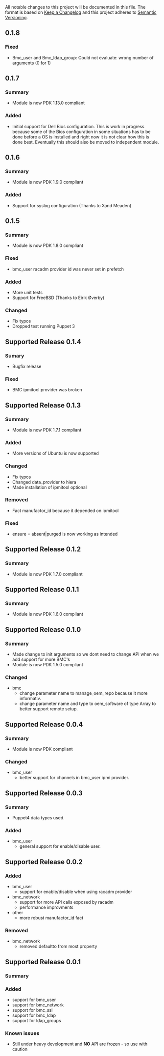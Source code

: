 All notable changes to this project will be documented in this file. The format is based on [Keep a Changelog](http://keepachangelog.com/en/1.0.0/) and this project adheres to [Semantic Versioning](http://semver.org).
## 0.1.8
### Fixed
 - Bmc_user and Bmc_ldap_group: Could not evaluate: wrong number of arguments (0 for 1)
 
## 0.1.7
### Summary
- Module is now PDK 1.13.0 compliant

### Added
- Initial support for Dell Bios configuration. This is work in progress because some of the Bios configuration in some
situations has to be done before a OS is installed and right now it is not clear how this is done best. Eventually this
should also be moved to independent module.

## 0.1.6
### Summary
- Module is now PDK 1.9.0 compliant

### Added
- Support for syslog configuration (Thanks to Xand Meaden)

## 0.1.5
### Summary
- Module is now PDK 1.8.0 compliant

### Fixed
- bmc_user racadm provider id was never set in prefetch 

### Added
- More unit tests
- Support for FreeBSD (Thanks to Eirik Øverby)

### Changed
- Fix typos
- Dropped test running Puppet 3

## Supported Release 0.1.4
### Sumary
- Bugfix release

### Fixed
- BMC ipmitool provider was broken

## Supported Release 0.1.3
### Summary
- Module is now PDK 1.7.1 compliant

### Added
- More versions of Ubuntu is now supported

### Changed
- Fix typos
- Changed data_provider to hiera
- Made installation of ipmitool optional

### Removed
- Fact manufactor_id because it depended on ipmitool

### Fixed
- ensure = absent|purged is now working as intended

## Supported Release 0.1.2
### Summary
- Module is now PDK 1.7.0 compliant

## Supported Release 0.1.1
### Summary
- Module is now PDK 1.6.0 compliant

## Supported Release 0.1.0
### Summary
- Made change to init arguments so we dont need to change API when we add support for more BMC's
- Module is now PDK 1.5.0 compliant

### Changed
- bmc
  - change parameter name to manage_oem_repo because it more informativ.
  - change parameter name and type to oem_software of type Array to better support remote setup.

## Supported Release 0.0.4
### Summary
- Module is now PDK compliant

### Changed
- bmc_user
  - better support for channels in bmc_user ipmi provider.

## Supported Release 0.0.3
### Summary
- Puppet4 data types used.

### Added
- bmc_user
  - general support for enable/disable user.

## Supported Release 0.0.2
### Added
- bmc_user
  - support for enable/disable when using racadm provider
- bmc_network
  - support for more API calls exposed by racadm
  - performance improvments
- other
    - more robust manufactor_id fact
    
### Removed    
* bmc_network
    - removed defaultto from most property

## Supported Release 0.0.1
### Summary

### Added
- support for bmc_user
- support for bmc_network
- support for bmc_ssl
- support for bmc_ldap
- support for ldap_groups

### Known issues
- Still under heavy development and **NO** API are frozen - so use with caution